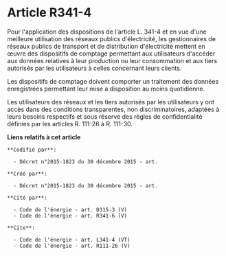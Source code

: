 # Article R341-4

Pour l'application des dispositions de l'article L. 341-4 et en vue d'une meilleure utilisation des réseaux publics
d'électricité, les gestionnaires de réseaux publics de transport et de distribution d'électricité mettent en œuvre des
dispositifs de comptage permettant aux utilisateurs d'accéder aux données relatives à leur production ou leur consommation et
aux tiers autorisés par les utilisateurs à celles concernant leurs clients. 

Les dispositifs de comptage doivent comporter un traitement des données enregistrées permettant leur mise à disposition au
moins quotidienne. 

Les utilisateurs des réseaux et les tiers autorisés par les utilisateurs y ont accès dans des conditions transparentes, non
discriminatoires, adaptées à leurs besoins respectifs et sous réserve des règles de confidentialité définies par les articles
R. 111-26 à R. 111-30.

**Liens relatifs à cet article**

	**Codifié par**:

	  - Décret n°2015-1823 du 30 décembre 2015 - art.

	**Créé par**:

	  - Décret n°2015-1823 du 30 décembre 2015 - art.

	**Cité par**:

	  - Code de l'énergie - art. D315-3 (V)
	  - Code de l'énergie - art. R341-6 (V)

	**Cite**:

	  - Code de l'énergie - art. L341-4 (VT)
	  - Code de l'énergie - art. R111-26 (V)
